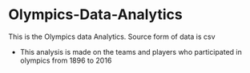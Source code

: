 # Olympics-Data-Analytics
This is the Olympics data Analytics. Source form of data is csv

- This analysis is made on the teams and players who participated in olympics from 1896 to 2016

